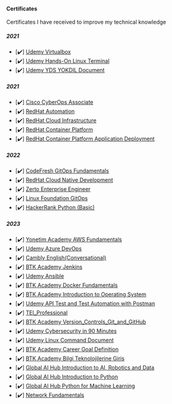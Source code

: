 #### Certificates

Certificates I have received to improve my technical knowledge

##### 2021 

- [✔️] [Udemy Virtualbox](/2020/VirtualBox_with_virtual_machine.pdf)
- [✔️] [Udemy Hands-On Linux Terminal](/2020/Hands-On-Linux-Terminal.pdf)
- [✔️] [Udemy YDS YOKDIL Document](/2020/yds.pdf)

##### 2021 

- [✔️] [Cisco CyberOps Associate](/2021/Cisco_CyberOps_Associate.pdf)
- [✔️] [RedHat Automation](/2021/RedHat_Automation.pdf)
- [✔️] [RedHat Cloud Infrastructure](/2021/RedHat_Cloud_Infrastructure.pdf)
- [✔️] [RedHat Container Platform](/2021/RedHat_Container_Platform.pdf)
- [✔️] [RedHat Container Platform Application Deployment](/2021/RedHat_Container_Platform_Application_Deployment.pdf)

##### 2022

- [✔️] [CodeFresh GitOps Fundamentals](/2022/CodeFresh_GitOps_Fundamentals.pdf)
- [✔️] [RedHat Cloud Native Development](/2022/RedHat_Cloud-Native_Development.pdf)
- [✔️] [Zerto Enterprise Engineer](/2022/RedHat_Cloud_Infrastructure.pdf)
- [✔️] [Linux Foundation GitOps](/2022/LinuxFoundation_GitOps.pdf)
- [✔️] [HackerRank Python (Basic)](/2022/python_basic_certificate.pdf)
  
##### 2023

- [✔️] [Yonetim Academy AWS Fundamentals](/2023/AWS_Foundational_Level_Cloud_Practitioner_Essentials.pdf)
- [✔️] [Udemy Azure DevOps](/2023/Azure_DevOps.pdf)
- [✔️] [Cambly English(Conversational)](/2023/Cambly_Certificate.pdf)
- [✔️] [BTK Academy Jenkins](/2023/DevOps_Solutions_(Jenkins)_Certificates.pdf)
- [✔️] [Udemy Ansible](/2023/DevOps-Ansible-Zero-to-Hero.pdf)
- [✔️] [BTK Academy Docker Fundamentals](/2023/Docker_Fundamentals_Certificates.pdf)
- [✔️] [BTK Academy Introduction to Operating System](/2023/Introduction_to_Operating_System_Certificates.pdf)
- [✔️] [Udemy API Test and Test Automation with Postman](/2023/Postman_ile_API_(Arayuz)_Testi_ve_Test_Otomasyonu.pdf)
- [✔️] [TEI_Professional](/2023/TEI_Professional.jpg)
- [✔️] [BTK Academy Version_Controls_Git_and_GitHub](/2023/Version_Controls_Git_and_GitHub.pdf)
- [✔️] [Udemy Cybersecurity in 90 Minutes](/2023/Cybersecurity_in_90Minutes.pdf)
- [✔️] [Udemy Linux Command Document](/2023/Linux-Fundamentals.pdf)
- [✔️] [BTK Academy Career Goal Definition](/2023/Kariyerde_Hedef_Belirleme_Sertifika.pdf)
- [✔️] [BTK Academy Bilgi Teknolojilerine Giris](/2023/Bilgi_Teknolojilerine_Giri__Sertifika.pdf)
- [✔️] [Global AI Hub Introduction to AI, Robotics and Data](/2023/Nurdan%20Kolay-Introduction%20to%20AI,%20Robotics%20and%20Data-Global%20AI%20Hub.pdf)
- [✔️] [Global AI Hub Introduction to Python](/2023/Nurdan%20Kolay-Introduction%20to%20Python-Global%20AI%20Hub.pdf)
- [✔️] [Global AI Hub Python for Machine Learning](/2023/Nurdan%20Kolay-Python%20for%20Machine%20Learning-Global%20AI%20Hub.pdf)
- [✔️] [Network Fundamentals](/2023/Network_Fundamentals.pdf)